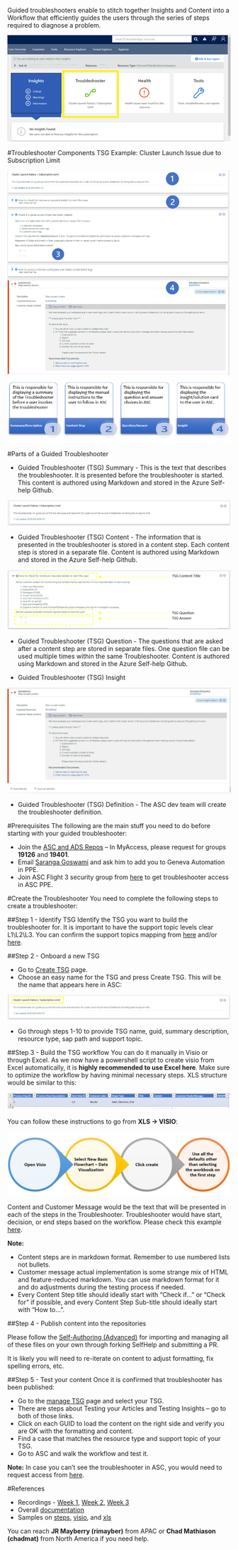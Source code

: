 Guided troubleshooters enable to stitch together Insights and Content into a Workflow that efficiently guides the users through the series of steps required to diagnose a problem.

![1.png](/.attachments/1-2c4ffb81-bc51-49f0-8724-eca0a4ded74b.png)

#Troubleshooter Components
TSG Example: Cluster Launch Issue due to Subscription Limit

![2.png](/.attachments/2-b405d434-3390-4824-b483-17ff9cb1d6f7.png)
![3.png](/.attachments/3-45e629a1-0510-4755-a285-1a0934185826.png)

#Parts of a Guided Troubleshooter

- Guided Troubleshooter (TSG) Summary - This is the text that describes the troubleshooter. It is presented before the troubleshooter is started. 
This content is authored using Markdown and stored in the Azure Self-help Github. 

![4.png](/.attachments/4-1900a75f-8a45-47ff-9bae-4e9789ac71a5.png)

- Guided Troubleshooter (TSG) Content - The information that is presented in the troubleshooter is stored in a content step. Each content step is stored in a separate file. 
Content is authored using Markdown and stored in the Azure Self-help Github. 

![5.png](/.attachments/5-ca266586-811e-43ec-bf7e-2288cafb2113.png)

- Guided Troubleshooter (TSG) Question - The questions that are asked after a content step are stored in separate files. One question file can be used multiple times within the same Troubleshooter. 
Content is authored using Markdown and stored in the Azure Self-help Github. 

- Guided Troubleshooter (TSG) Insight

![6.png](/.attachments/6-3315e17f-6ba3-4172-b7c5-1d0db36ceb1f.png)

- Guided Troubleshooter (TSG) Definition - The ASC dev team will create the troubleshooter definition.

#Prerequisites
The following are the main stuff you need to do before starting with your guided troubleshooter: 
- Join the [ASC and ADS Repos](https://nam06.safelinks.protection.outlook.com/?url=https%3A%2F%2Fazuresupportcenterdocs.azurewebsites.net%2Fdevelopers%2FOnboarding%2FGettingAccess.html&data=02%7C01%7CVimal.Sharma%40microsoft.com%7C1304d0f1ad3446e8e6f308d7e76a5737%7C72f988bf86f141af91ab2d7cd011db47%7C1%7C0%7C637232316238892210&sdata=xSa0WBDd8F2A6M6U50i9kGiiSUC4104yXE5%2FenWJRs4%3D&reserved=0) – In MyAccess, please request for groups **19126** and **19401**. 
- Email [Saranga Goswami](mailto:sarangag@microsoft.com) and ask him to add you to Geneva Automation in PPE.
- Join ASC Flight 3 security group from [here](https://idweb/IdentityManagement/aspx/Groups/AllGroups.aspx?searchtype=3a8f0ff2-72d2-428b-8e5b-2b3653cbca8e&content=ASCFlight3&popupFromClipboard=%2Fidentitymanagement%2Faspx%2FGroups%2FEditGroup.aspx%3Fid%3D36520db8-c534-43ab-b675-f3bc1b404adc) to get troubleshooter access in ASC PPE.


#Create the Troubleshooter
You need to complete the following steps to create a troubleshooter:

##Step 1 - Identify TSG
Identify the TSG you want to build the troubleshooter for. It is important to have the support topic levels clear L1\L2\L3. You can confirm the support topics mapping from [here](https://msaas.support.microsoft.com/sap/manage) and/or [here](https://aka.ms/selfhelppreviewold). 

##Step 2 - Onboard a new TSG
-    Go to [Create TSG](https://asctsgreporting.azurewebsites.net/CreateTSG) page.
-    Choose an easy name for the TSG and press Create TSG. This will be the name that appears here in ASC:

![7.png](/.attachments/7-98efce9a-a9c1-4a2b-a0d1-517ee9ed675c.png)

- Go through steps 1-10 to provide TSG name, guid, summary description, resource type, sap path and support topic.


##Step 3 - Build the TSG workflow 
You can do it manually in Visio or through Excel. As we now have a powershell script to create visio from Excel automatically, it is **highly recommended to use Excel here**. Make sure to optimize the workflow by having minimal necessary steps. 
XLS structure would be similar to this:

![8.png](/.attachments/8-73c1214c-2516-4154-bd3d-e554fcc4702b.png)

You can follow these instructions to go from **XLS -> VISIO**:

![9.png](/.attachments/9-07d75a96-713b-40ff-a289-2aca384b476d.png)
 
Content and Customer Message would be the text that will be presented in each of the steps in the Troubleshooter. Troubleshooter would have start, decision, or end steps based on the workflow. Please check this example [here](https://microsofteur-my.sharepoint.com/:f:/g/personal/lahaddad_microsoft_com/Ep75Pi54gbtBpIHnSCNQgXgB-BxnF-6Phh8SB_io1clu2g).

**Note:** 
- Content steps are in markdown format. Remember to use numbered lists not bullets.
- Customer message actual implementation is some strange mix of HTML and feature-reduced markdown. You can use markdown format for it and do adjustments during the testing process if needed.
- Every Content Step title should ideally start with “Check if…” or “Check for” if possible, and every Content Step Sub-title should ideally start with “How to…”.

##Step 4 - Publish content into the repositories

Please follow the [Self-Authoring (Advanced)](/EEE-%2D-Embedded-Escalation-Engineer-Training-and-Reference/ASC-Guided-Troubleshooter/Self%2DAuthoring-\(Advanced\)) for importing and managing all of these files on your own through forking SelfHelp and submitting a PR. 


It is likely you will need to re-iterate on content to adjust formatting, fix spelling errors, etc. 

##Step 5 - Test your content 
Once it is confirmed that troubleshooter has been published:
- Go to the [manage TSG](https://asctsgreporting.azurewebsites.net/TSGList/Onboarding) page and select your TSG.
- There are steps about Testing your Articles and Testing Insights – go to both of those links.
- Click on each GUID to load the content on the right side and verify you are OK with the formatting and content.
- Find a case that matches the resource type and support topic of your TSG.
- Go to ASC and walk the workflow and test it.

**Note:** 
In case you can’t see the troubleshooter in ASC, you would need to request access from [here](https://idweb/IdentityManagement/aspx/Groups/AllGroups.aspx?searchtype=3a8f0ff2-72d2-428b-8e5b-2b3653cbca8e&content=ASCFlight3&popupFromClipboard=%2Fidentitymanagement%2Faspx%2FGroups%2FEditGroup.aspx%3Fid%3D36520db8-c534-43ab-b675-f3bc1b404adc).

#References
- Recordings - [Week 1](https://web.microsoftstream.com/video/1f25a1ff-0400-96d0-52e9-f1ea8a36e459), [Week 2](https://web.microsoftstream.com/video/1723a1ff-0400-96d1-5da1-f1ea8fb594e3), [Week 3](https://web.microsoftstream.com/video/b12ca1ff-0400-96d0-65d9-f1ea95352f9e)
- Overall [documentation](https://microsoft.sharepoint.com/:w:/t/GuidedWorkflowV-Team/EXErVtUvuQhCmEWpqtFjmV0B6TLtKW-ExomN1v5Fzo6Sxg?e=TgVKGO)
- Samples on [steps](https://microsoft.sharepoint.com/:t:/r/teams/ProjectCentennial/Shared%20Documents/TSGAuthor/TSGContent.txt?csf=1&web=1&e=qSdqB0), [visio](https://microsofteur-my.sharepoint.com/:u:/g/personal/lahaddad_microsoft_com/EQ3HJ2FzsINNk7piskw4j8QBu-XKEjvdAiBmSJ8Bf98MFg?e=naKtmd), and [xls](https://microsoft.sharepoint.com/:x:/r/teams/ProjectCentennial/_layouts/15/Doc.aspx?sourcedoc=%7B5BFB7555-A92C-41D4-88BA-98EB43A0D58E%7D&file=TSGCreatorTemplate.xlsx&action=default&mobileredirect=true)


You can reach **JR Mayberry (rimayber)** from APAC or **Chad Mathiason (chadmat)** from North America if you need help.









